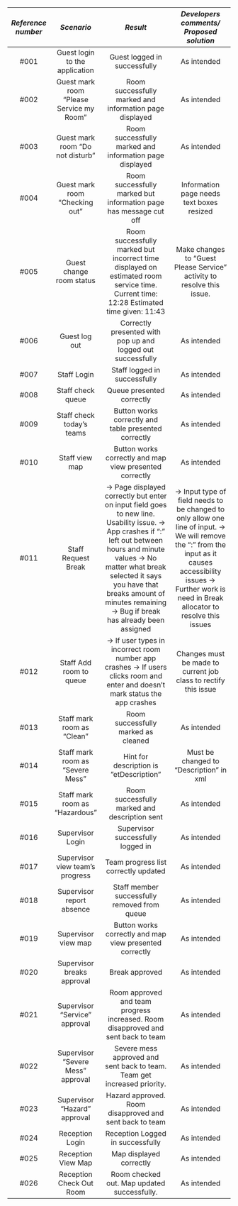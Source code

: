 *Reference number*   | *Scenario*              |*Result*               |*Developers comments/ Proposed solution*
:------------------------------:|:-----------------------:|:---------------------:|:---------------------------------------:
#001 | Guest login to the application | Guest logged in successfully |As intended
#002 | Guest mark room “Please Service my Room” | Room successfully marked and information page displayed | As intended
#003 | Guest mark room “Do not disturb” | Room successfully marked and information page displayed | As intended
#004 | Guest mark room “Checking out” | Room successfully marked but information page has message cut off | Information page needs text boxes resized
#005 | Guest change room status | Room successfully marked but incorrect time displayed on estimated room service time. Current time: 12:28 Estimated time given: 11:43 |Make changes to “Guest Please Service” activity to resolve this issue.
#006 | Guest log out | Correctly presented with pop up and logged out successfully | As intended
#007 | Staff Login | Staff logged in successfully | As intended
#008 | Staff check queue | Queue presented correctly | As intended
#009 | Staff check today’s teams | Button works correctly and table presented correctly | As intended
#010 | Staff view map | Button works correctly and map view presented correctly | As intended
#011 | Staff Request Break | -> Page displayed correctly but enter on input field goes to new line. Usability issue. -> App crashes if “:” left out between hours and minute values -> No matter what break selected it says you have that breaks amount of minutes remaining -> Bug if break has already been assigned | -> Input type of field needs to be changed to only allow one line of input. -> We will remove the “:” from the input as it causes accessibility issues -> Further work is need in Break allocator to resolve this issues
#012 | Staff Add room to queue | -> If user types in incorrect room number app crashes -> If users clicks room and enter and doesn’t mark status the app crashes | Changes must be made to current job class to rectify this issue
#013 | Staff mark room as “Clean” | Room successfully marked as cleaned | As intended
#014 | Staff mark room as “Severe Mess” | Hint for description is ”etDescription” | Must be changed to “Description” in xml
#015 | Staff mark room as “Hazardous” | Room successfully marked and description sent | As intended
#016 | Supervisor Login | Supervisor successfully logged in | As intended
#017 | Supervisor view team’s progress | Team progress list correctly updated | As intended
#018 | Supervisor report absence | Staff member successfully removed from queue | As intended
#019 | Supervisor view map | Button works correctly and map view presented correctly | As intended
#020 | Supervisor breaks approval | Break approved | As intended
#021 | Supervisor “Service” approval | Room approved and team progress increased. Room disapproved and sent back to team | As intended
#022 | Supervisor “Severe Mess” approval | Severe mess approved and sent back to team. Team get increased priority. | As intended
#023 | Supervisor “Hazard” approval | Hazard approved. Room disapproved and sent back to team | As intended
#024 | Reception Login | Reception Logged in successfully | As intended
#025 | Reception View Map | Map displayed correctly | As intended
#026 | Reception Check Out Room | Room checked out. Map updated successfully. | As intended
